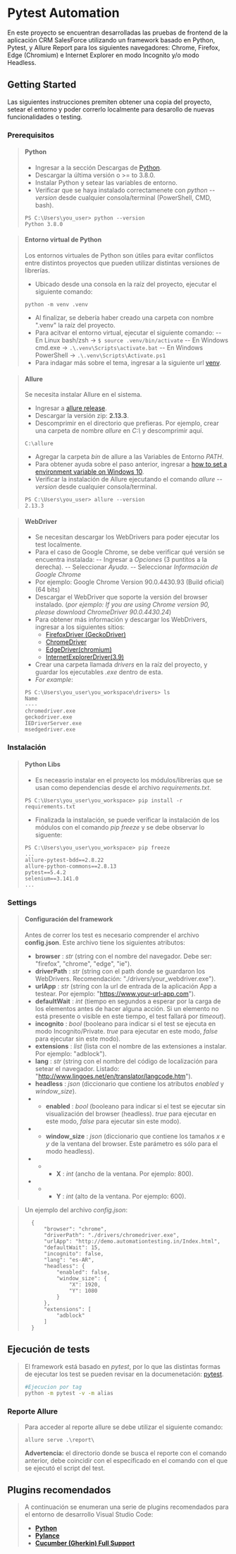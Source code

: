 # Pytest Automation

En este proyecto se encuentran desarrolladas las pruebas de frontend de la aplicación CRM SalesForce utilizando un framework basado en Python, Pytest, y Allure Report para los siguientes navegadores: Chrome, Firefox, Edge (Chromium) e Internet Explorer en modo Incognito y/o modo Headless.

## Getting Started

Las siguientes instrucciones premiten obtener una copia del proyecto, setear el entorno y poder correrlo localmente para desarollo de nuevas funcionalidades o testing.

### Prerequisitos

> #### Python 
>
> - Ingresar a la sección Descargas de [Python](https://www.python.org/downloads/).
> - Descargar la última versión o >= to 3.8.0.
> - Instalar Python y setear las variables de entorno.
> - Verificar que se haya instalado correctamenete con *python --version* desde cualquier consola/terminal (PowerShell, CMD, bash).
> ```
> PS C:\Users\you_user> python --version
> Python 3.8.0
> ```

> #### Entorno virtual de Python
>
> Los entornos virtuales de Python son útiles para evitar conflictos entre distintos proyectos que pueden utilizar distintas versiones de librerías.
> - Ubicado desde una consola en la raíz del proyecto, ejecutar el siguiente comando:
> ```
> python -m venv .venv
> ```
> - Al finalizar, se debería haber creado una carpeta con nombre ".venv" la raíz del proyecto.
> - Para acitvar el entorno virtual, ejecutar el siguiente comando:
> -- En Linux bash/zsh -> ``` $ source .venv/bin/activate ```
> -- En Windows cmd.exe -> ``` .\.venv\Scripts\activate.bat ```
> -- En Windows PowerShell -> ``` .\.venv\Scripts\Activate.ps1 ```
> - Para indagar más sobre el tema, ingresar a la siguiente url [venv](https://docs.python.org/3/library/venv.html).

> #### Allure 
>
> Se necesita instalar Allure en el sistema.
> - Ingresar a [allure release](https://github.com/allure-framework/allure2/releases/).
> - Descargar la versión zip: **2.13.3**.
> - Descomprimir en el directorio que prefieras. Por ejemplo, crear una carpeta de nombre *allure* en *C:\\* y descomprimir aquí.
> ```
> C:\allure
> ```
> - Agregar la carpeta *bin* de allure a las Variables de Entorno *PATH*.
> - Para obtener ayuda sobre el paso anterior, ingresar a [how to set a environment variable on Windows 10](https://superuser.com/questions/949560/how-do-i-set-system-environment-variables-in-windows-10).
> - Verificar la instalación de Allure ejecutando el comando *allure --version* desde cualquier consola/terminal.
> ```
> PS C:\Users\you_user> allure --version
> 2.13.3
> ```

> #### WebDriver 
>
> - Se necesitan descargar los WebDrivers para poder ejecutar los test localmente.
> - Para el caso de Google Chrome, se debe verificar qué versión se encuentra instalada:
> -- Ingresar a *Opciones* (3 puntitos a la derecha).
> -- Seleccionar *Ayuda*.
> -- Seleccionar *Información de Google Chrome*
> - Por ejemplo: Google Chrome Version 90.0.4430.93 (Build oficial) (64 bits)
> - Descargar el WebDriver que soporte la versión del browser instalado. (*por ejemplo: If you are using Chrome version 90, please download ChromeDriver 90.0.4430.24*)
> - Para obtener más información y descargar los WebDrivers, ingresar a los siguientes sitios:
>   - [FirefoxDriver (GeckoDriver)](https://github.com/mozilla/geckodriver/releases)
>   - [ChromeDriver](https://chromedriver.chromium.org/downloads)
>   - [EdgeDriver(chromium)](https://developer.microsoft.com/en-us/microsoft-edge/tools/webdriver/#downloads)
>   - [InternetExplorerDriver(3.9)](https://selenium-release.storage.googleapis.com/index.html)
> - Crear una carpeta llamada *drivers* en la raíz del proyecto, y guardar los ejecutables *.exe* dentro de esta.
> - *For example*:
>```
> PS C:\Users\you_user\you_workspace\drivers> ls
> Name
> ----
> chromedriver.exe
> geckodriver.exe
> IEDriverServer.exe
> msedgedriver.exe
>```

### Instalación

>
> #### Python Libs
> - Es neceasrio instalar en el proyecto los módulos/librerías que se usan como dependencias desde el archivo *requirements.txt*.
> ```
> PS C:\Users\you_user\you_workspace> pip install -r requirements.txt
> ```
> - Finalizada la instalación, se puede verificar la instalación de los módulos con el comando *pip freeze* y se debe observar lo siguente:
> ```
> PS C:\Users\you_user\you_workspace> pip freeze
> ...
> allure-pytest-bdd==2.8.22
> allure-python-commons==2.8.13
> pytest==5.4.2
> selenium==3.141.0
> ...
>```

### Settings

> #### Configuración del framework
> Antes de correr los test es necesario comprender el archivo **config.json**. Este archivo tiene los siguientes atributos:
> - **browser** : *str* (string con el nombre del navegador. Debe ser: "firefox", "chrome", "edge", "ie").
> - **driverPath** : *str* (string con el path donde se guardaron los WebDrivers. Recomendación: "./drivers/your_webdriver.exe").
> - **urlApp** : *str* (string con la url de entrada de la aplicación App a testear. Por ejemplo: "https://www.your-url-app.com").
> - **defaultWait** : *int* (tiempo en segundos a esperar por la carga de los elementos antes de hacer alguna acción. Si un elemento no está presente o visible en este tiempo, el test fallará por *timeout*).
> - **incognito** : *bool* (booleano para indicar si el test se ejecuta en modo Incognito/Private. *true* para ejecutar en este modo, *false* para ejecutar sin este modo).
> - **extensions** : *list* (lista con el nombre de las extensiones a instalar. Por ejemplo: "adblock").
> - **lang** : *str* (string con el nombre del código de localización para setear el navegador. Listado: "http://www.lingoes.net/en/translator/langcode.htm").
> - **headless** : *json* (diccionario que contiene los atributos *enabled* y *window_size*).
> - - **enabled** : *bool* (booleano para indicar si el test se ejecutar sin visualización del browser (headless). *true* para ejecutar en este modo, *false* para ejecutar sin este modo).
> - - **window_size** : *json* (diccionario que contiene los tamaños *x* e *y* de la ventana del browser. Este parámetro es sólo para el modo headless).
> - - - **X** : *int* (ancho de la ventana. Por ejemplo: 800).
> - - - **Y** : *int* (alto de la ventana. Por ejemplo: 600).


> Un ejemplo del archivo *config.json*:
>
>```
>   {
>       "browser": "chrome",
>       "driverPath": "./drivers/chromedriver.exe",
>       "urlApp": "http://demo.automationtesting.in/Index.html",
>       "defaultWait": 15,
>       "incognito": false,
>       "lang": "es-AR",
>       "headless": {
>           "enabled": false,
>           "window_size": {
>               "X": 1920,
>               "Y": 1080
>           }
>       },
>       "extensions": [
>           "adblock"
>       ]
>   }
>```


## Ejecución de tests
> El framework está basado en *pytest*, por lo que las distintas formas de ejecutar los test se pueden revisar en la documenetación: [pytest](https://docs.pytest.org/en/6.2.x/usage.html#calling-pytest-through-python-m-pytest).
> ```bash
> #Ejecucion por tag
> python -m pytest -v -m alias
> ```


### Reporte Allure
> Para acceder al reporte allure se debe utilizar el siguiente comando:
> ```
> allure serve .\report\
> ```
>
> **Advertencia:** el directorio donde se busca el reporte con el comando anterior, debe coincidir con el especificado en el comando con el que se ejecutó el script del test.


## Plugins recomendados
> A continuación se enumeran una serie de plugins recomendados para el entorno de desarrollo Visual Studio Code:
>* [**Python**](https://marketplace.visualstudio.com/items?itemName=ms-python.python)
>* [**Pylance**](https://marketplace.visualstudio.com/items?itemName=ms-python.vscode-pylance)
>* [**Cucumber (Gherkin) Full Support**](https://marketplace.visualstudio.com/items?itemName=alexkrechik.cucumberautocomplete)



